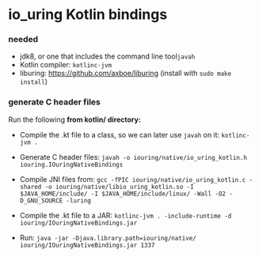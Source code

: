 # io_uring Kotlin bindings

### needed
* jdk8, or one that includes the command line tool`javah`
* Kotlin compiler: `kotlinc-jvm`
* liburing: https://github.com/axboe/liburing (install with `sudo make install`)


### generate C header files
Run the following __from kotlin/ directory:__

* Compile the .kt file to a class, so we can later use `javah` on it:
`kotlinc-jvm .`

* Generate C header files:
`javah -o iouring/native/io_uring_kotlin.h iouring.IOuringNativeBindings`

* Compile JNI files from:
`gcc -fPIC iouring/native/io_uring_kotlin.c -shared -o iouring/native/libio_uring_kotlin.so -I $JAVA_HOME/include/ -I $JAVA_HOME/include/linux/ -Wall -O2 -D_GNU_SOURCE -luring`

* Compile the .kt file to a JAR:
`kotlinc-jvm . -include-runtime -d iouring/IOuringNativeBindings.jar`

* Run: 
`java -jar -Djava.library.path=iouring/native/ iouring/IOuringNativeBindings.jar 1337`

